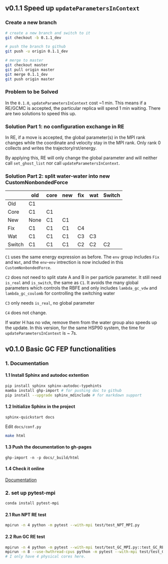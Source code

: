 ## v0.1.1 Speed up `updateParametersInContext`
### Create a new branch
```bash
# create a new branch and switch to it
git checkout -b 0.1.1_dev

# push the branch to github
git push -u origin 0.1.1_dev

# merge to master
git checkout master
git pull origin master
git merge 0.1.1_dev
git push origin master
```

### Problem to be Solved
In the `0.1.0`, `updateParametersInContext` cost ~1 min. This means if a RE/GCMC is accepted, the particular replica will spend 1 min  waiting. There are two solutions to speed this up.  

### Solution Part 1: no configuration exchange in RE
In RE, if a move is accepted, the global parameter(s) in the MPI rank changes while the coordinate and velocity 
stay in the MPI rank. Only rank 0 collects and writes the trajectory/rst/energy.  

By applying this, RE will only change the global parameter and will neither call `set_ghost_list` nor call `updateParametersInContext`.

### Solution Part 2: split water-water into new CustomNonbondedForce
|        | old  | core | new  | fix  | wat  | Switch |
|--------|------|------|------|------|------|--------|
| Old    |  C1  |      |      |      |      |        |
| Core   |  C1  |  C1  |      |      |      |        |
| New    | None |  C1  |  C1  |      |      |        |
| Fix    |  C1  |  C1  |  C1  |  C4  |      |        |
| Wat    |  C1  |  C1  |  C1  |  C3  |  C3  |        |
| Switch |  C1  |  C1  |  C1  |  C2  |  C2  |  C2    |

`C1` uses the same energy expression as before. The `env` group includes `Fix` and `Wat`, and the `env`-`env` intrection is now included in this `CustomNonbondedForce`.  

`C2` does not need to split state A and B in per particle parameter. It still need `is_real` and `is_switch`, the same as `C1`. It avoids the many global parameters which controls the RBFE and only includes `lambda_gc_vdw` and `lambda_gc_coulomb` for controlling the switching water  

`C3` only needs `is_real`, no global parameter

`C4` does not change.  

If water H has no vdw, remove them from the water group also speeds up the update. In this version, for the same HSP90 system, the time for `updateParametersInContext` is ~ 7s.  


## v0.1.0 Basic GC FEP functionalities
### 1. Documentation
#### 1.1 Install Sphinx and autodoc extention
```bash
pip install sphinx sphinx-autodoc-typehints
mamba install ghp-import # for pushing doc to github
pip install --upgrade sphinx_mdinclude # for markdown support
```

#### 1.2 Initialize Sphinx in the project
```
sphinx-quickstart docs
```
Edit `docs/conf.py`  
```bash
make html
```

#### 1.3 Push the documentation to gh-pages
```
ghp-import -n -p docs/_build/html
```

#### 1.4 Check it online
[Documentation](https://huichenggong.github.io/GrandFEP/)

### 2. set up pytest-mpi
```bash
conda install pytest-mpi
```

#### 2.1 Run NPT RE test
```bash
mpirun -n 4 python -m pytest --with-mpi test/test_NPT_MPI.py
```

#### 2.2 Run GC RE test
```bash
mpirun -n 4 python -m pytest --with-mpi test/test_GC_MPI.py::test_GC_RE
mpirun -n 8 --use-hwthread-cpus python -m pytest --with-mpi test/test_GC_MPI.py::test_GC_RE
# I only have 4 physical cores here.
```